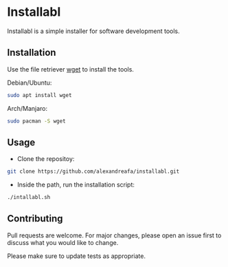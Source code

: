# Installabl

Installabl is a simple installer for software development tools.
## Installation

Use the file retriever [wget](https://www.gnu.org/software/wget/) to install the tools.

Debian/Ubuntu:
```bash
sudo apt install wget
```
Arch/Manjaro:
```bash
sudo pacman -S wget
```

## Usage
- Clone the repositoy:

```bash
git clone https://github.com/alexandreafa/installabl.git
```
- Inside the path, run the installation script:
```bash
./intallabl.sh
```
## Contributing
Pull requests are welcome. For major changes, please open an issue first to discuss what you would like to change.

Please make sure to update tests as appropriate.
